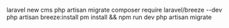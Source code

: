 laravel new cms
php artisan migrate
composer require laravel/breeze --dev
php artisan breeze:install
pm install && npm run dev
php artisan migrate